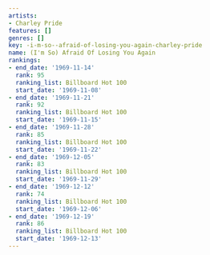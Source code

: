 ```yaml
---
artists:
- Charley Pride
features: []
genres: []
key: -i-m-so--afraid-of-losing-you-again-charley-pride
name: (I'm So) Afraid Of Losing You Again
rankings:
- end_date: '1969-11-14'
  rank: 95
  ranking_list: Billboard Hot 100
  start_date: '1969-11-08'
- end_date: '1969-11-21'
  rank: 92
  ranking_list: Billboard Hot 100
  start_date: '1969-11-15'
- end_date: '1969-11-28'
  rank: 85
  ranking_list: Billboard Hot 100
  start_date: '1969-11-22'
- end_date: '1969-12-05'
  rank: 83
  ranking_list: Billboard Hot 100
  start_date: '1969-11-29'
- end_date: '1969-12-12'
  rank: 74
  ranking_list: Billboard Hot 100
  start_date: '1969-12-06'
- end_date: '1969-12-19'
  rank: 86
  ranking_list: Billboard Hot 100
  start_date: '1969-12-13'
---
```


